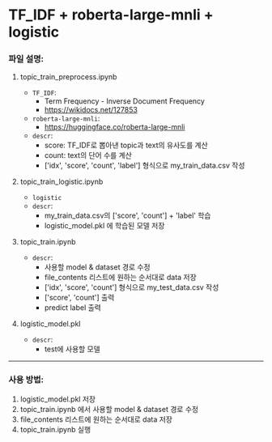 # TF_IDF + roberta-large-mnli + logistic

### 파일 설명:

1. topic_train_preprocess.ipynb
    - `TF_IDF`:
        - Term Frequency - Inverse Document Frequency
        - <https://wikidocs.net/127853>
    - `roberta-large-mnli`:
        - <https://huggingface.co/roberta-large-mnli>
    - `descr`:
        - score: TF_IDF로 뽑아낸 topic과 text의 유사도를 계산
        - count: text의 단어 수를 계산
        - ['idx', 'score', 'count', 'label'] 형식으로 my_train_data.csv 작성

2. topic_train_logistic.ipynb
    - `logistic`
    - `descr`:
        - my_train_data.csv의 ['score', 'count'] + 'label' 학습
        - logistic_model.pkl 에 학습된 모델 저장

3. topic_train.ipynb
    - `descr`:
        - 사용할 model & dataset 경로 수정
        - file_contents 리스트에 원하는 순서대로 data 저장
        - ['idx', 'score', 'count'] 형식으로 my_test_data.csv 작성
        - ['score', 'count'] 출력
        - predict label 출력

4. logistic_model.pkl
    - `descr`:
        - test에 사용할 모델

---

### 사용 방법:

1. logistic_model.pkl 저장
2. topic_train.ipynb 에서 사용할 model & dataset 경로 수정
3. file_contents 리스트에 원하는 순서대로 data 저장
4. topic_train.ipynb 실행
